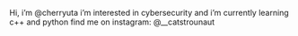 Hi, i’m @cherryuta
i’m interested in cybersecurity
and i’m currently learning c++ and python
find me on instagram: @__catstrounaut 
